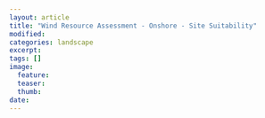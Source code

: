 ```yaml
---
layout: article
title: "Wind Resource Assessment - Onshore - Site Suitability"
modified:
categories: landscape
excerpt: 
tags: []
image:
  feature:
  teaser:
  thumb:
date: 
---
```


